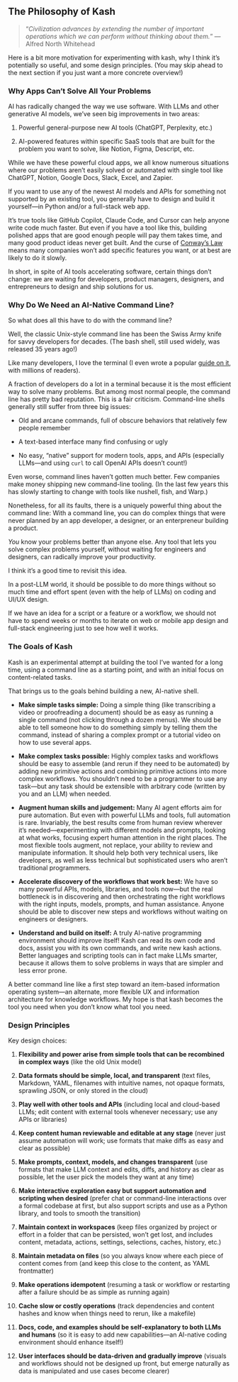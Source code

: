 ## The Philosophy of Kash

> “*Civilization advances by extending the number of important operations which we can
> perform without thinking about them.*” —Alfred North Whitehead

Here is a bit more motivation for experimenting with kash, why I think it’s potentially
so useful, and some design principles.
(You may skip ahead to the next section if you just want a more concrete overview!)

### Why Apps Can’t Solve All Your Problems

AI has radically changed the way we use software.
With LLMs and other generative AI models, we’ve seen big improvements in two areas:

1. Powerful general-purpose new AI tools (ChatGPT, Perplexity, etc.)

2. AI-powered features within specific SaaS tools that are built for the problem you
   want to solve, like Notion, Figma, Descript, etc.

While we have these powerful cloud apps, we all know numerous situations where our
problems aren’t easily solved or automated with single tool like ChatGPT, Notion, Google
Docs, Slack, Excel, and Zapier.

If you want to use any of the newest AI models and APIs for something not supported by
an existing tool, you generally have to design and build it yourself—in Python and/or a
full-stack web app.

It’s true tools like GitHub Copilot, Claude Code, and Cursor can help anyone write code
much faster. But even if you have a tool like this, building polished apps that are good
enough people will pay them takes time, and many good product ideas never get built.
And the curse of [Conway’s Law](https://en.wikipedia.org/wiki/Conway%27s_law) means many
companies won’t add specific features you want, or at best are likely to do it slowly.

In short, in spite of AI tools accelerating software, certain things don’t change: we
are waiting for developers, product managers, designers, and entrepreneurs to design and
ship solutions for us.

### Why Do We Need an AI-Native Command Line?

So what does all this have to do with the command line?

Well, the classic Unix-style command line has been the Swiss Army knife for savvy
developers for decades.
(The bash shell, still used widely, was released 35 years ago!)

Like many developers, I love the terminal (I even wrote a popular
[guide on it](https://github.com/jlevy/the-art-of-command-line), with millions of
readers).

A fraction of developers do a lot in a terminal because it is the most efficient way to
solve many problems.
But among most normal people, the command line has pretty bad reputation.
This is a fair criticism.
Command-line shells generally still suffer from three big issues:

- Old and arcane commands, full of obscure behaviors that relatively few people remember

- A text-based interface many find confusing or ugly

- No easy, “native” support for modern tools, apps, and APIs (especially LLMs—and using
  `curl` to call OpenAI APIs doesn’t count!)

Even worse, command lines haven’t gotten much better.
Few companies make money shipping new command-line tooling.
(In the last few years this has slowly starting to change with tools like nushell, fish,
and Warp.)

Nonetheless, for all its faults, there is a uniquely powerful thing about the command
line: With a command line, you can do complex things that were never planned by an app
developer, a designer, or an enterpreneur building a product.

*You* know your problems better than anyone else.
Any tool that lets you solve complex problems yourself, without waiting for engineers
and designers, can radically improve your productivity.

I think it’s a good time to revisit this idea.

In a post-LLM world, it should be possible to do more things without so much time and
effort spent (even with the help of LLMs) on coding and UI/UX design.

If we have an idea for a script or a feature or a workflow, we should not have to spend
weeks or months to iterate on web or mobile app design and full-stack engineering just
to see how well it works.

### The Goals of Kash

Kash is an experimental attempt at building the tool I’ve wanted for a long time, using
a command line as a starting point, and with an initial focus on content-related tasks.

That brings us to the goals behind building a new, AI-native shell.

- **Make simple tasks simple:** Doing a simple thing (like transcribing a video or
  proofreading a document) should be as easy as running a single command (not clicking
  through a dozen menus).
  We should be able to tell someone how to do something simply by telling them the
  command, instead of sharing a complex prompt or a tutorial video on how to use several
  apps.

- **Make complex tasks possible:** Highly complex tasks and workflows should be easy to
  assemble (and rerun if they need to be automated) by adding new primitive actions and
  combining primitive actions into more complex workflows.
  You shouldn’t need to be a programmer to use any task—but any task should be
  extensible with arbitrary code (written by you and an LLM) when needed.

- **Augment human skills and judgement:** Many AI agent efforts aim for pure automation.
  But even with powerful LLMs and tools, full automation is rare.
  Invariably, the best results come from human review wherever it’s needed—experimenting
  with different models and prompts, looking at what works, focusing expert human
  attention in the right places.
  The most flexible tools augment, not replace, your ability to review and manipulate
  information. It should help both very technical users, like developers, as well as less
  technical but sophisticated users who aren’t traditional programmers.

- **Accelerate discovery of the workflows that work best:** We have so many powerful
  APIs, models, libraries, and tools now—but the real bottleneck is in discovering and
  then orchestrating the right workflows with the right inputs, models, prompts, and
  human assistance. Anyone should be able to discover new steps and workflows without
  waiting on engineers or designers.

- **Understand and build on itself:** A truly AI-native programming environment should
  improve itself! Kash can read its own code and docs, assist you with its own commands,
  and write new kash actions.
  Better languages and scripting tools can in fact make LLMs smarter, because it allows
  them to solve problems in ways that are simpler and less error prone.

A better command line like a first step toward an item-based information operating
system—an alternate, more flexible UX and information architecture for knowledge
workflows. My hope is that kash becomes the tool you need when you don’t know what tool
you need.

### Design Principles

Key design choices:

1. **Flexibility and power arise from simple tools that can be recombined in complex
   ways** (like the old Unix model)

2. **Data formats should be simple, local, and transparent** (text files, Markdown,
   YAML, filenames with intuitive names, not opaque formats, sprawling JSON, or only
   stored in the cloud)

3. **Play well with other tools and APIs** (including local and cloud-based LLMs; edit
   content with external tools whenever necessary; use any APIs or libraries)

4. **Keep content human reviewable and editable at any stage** (never just assume
   automation will work; use formats that make diffs as easy and clear as possible)

5. **Make prompts, context, models, and changes transparent** (use formats that make LLM
   context and edits, diffs, and history as clear as possible, let the user pick the
   models they want at any time)

6. **Make interactive exploration easy but support automation and scripting when
   desired** (prefer chat or command-line interactions over a formal codebase at first,
   but also support scripts and use as a Python library, and tools to smooth the
   transition)

7. **Maintain context in workspaces** (keep files organized by project or effort in a
   folder that can be persisted, won’t get lost, and includes content, metadata,
   actions, settings, selections, caches, history, etc.)

8. **Maintain metadata on files** (so you always know where each piece of content comes
   from (and keep this close to the content, as YAML frontmatter)

9. **Make operations idempotent** (resuming a task or workflow or restarting after a
   failure should be as simple as running again)

10. **Cache slow or costly operations** (track dependencies and content hashes and know
    when things need to rerun, like a makefile)

11. **Docs, code, and examples should be self-explanatory to both LLMs and humans** (so
    it is easy to add new capabilities—an AI-native coding environment should enhance
    itself!)

12. **User interfaces should be data-driven and gradually improve** (visuals and
    workflows should not be designed up front, but emerge naturally as data is
    manipulated and use cases become clearer)
